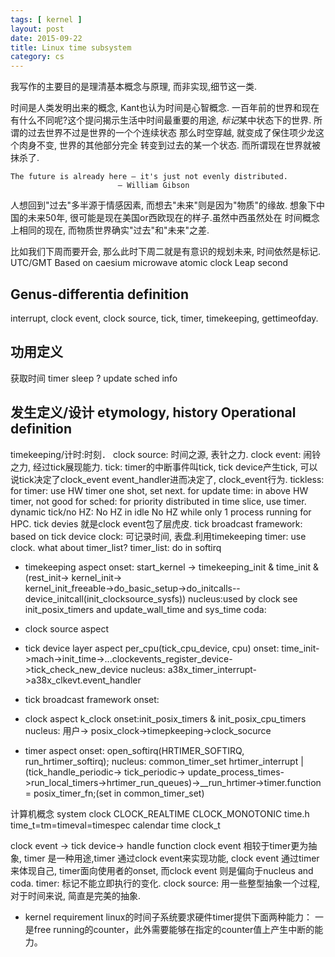 ```yaml
---
tags: [ kernel ] 
layout: post
date: 2015-09-22
title: Linux time subsystem
category: cs
---
```

我写作的主要目的是理清基本概念与原理, 而非实现,细节这一类.

时间是人类发明出来的概念, Kant也认为时间是心智概念. 
一百年前的世界和现在有什么不同呢?这个提问揭示生活中时间最重要的用途, 
*标记*某中状态下的世界. 所谓的过去世界不过是世界的一个个连续状态
那么时空穿越, 就变成了保住项少龙这个肉身不变, 世界的其他部分完全
转变到过去的某一个状态. 而所谓现在世界就被抹杀了. 

	The future is already here – it's just not evenly distributed.
							— William Gibson
人想回到"过去"多半源于情感因素, 而想去"未来"则是因为"物质"的缘故.
想象下中国的未来50年, 很可能是现在美国or西欧现在的样子.虽然中西虽然处在
时间概念上相同的现在, 而物质世界确实"过去"和"未来"之差.

比如我们下周而要开会, 那么此时下周二就是有意识的规划未来, 时间依然是标记.
UTC/GMT
Based on caesium microwave atomic clock
Leap second

## Genus-differentia definition
interrupt, clock event,  clock source, tick, timer, timekeeping, gettimeofday.

## 功用定义
获取时间
timer
sleep ?
update sched info

## 发生定义/设计   etymology, history Operational definition
timekeeping/计时:时刻．
clock source: 时间之源, 表针之力.
clock event: 闹铃之力, 经过tick展现能力.
tick: timer的中断事件叫tick, tick device产生tick, 可以说tick决定了clock_event event_handler进而决定了, clock_event行为.
tickless: 
for timer: use HW timer one shot, set next.
for update time: in above HW timer, not good 
for sched: for priority distributed in time slice, use timer.
dynamic tick/no HZ:
No HZ in idle 
No HZ while only 1 process running for HPC.
tick devies 就是clock event包了层虎皮.
tick broadcast framework:  based on tick device
clock: 可记录时间, 表盘.利用timekeeping
timer: use clock. what about timer_list?
timer_list: do in softirq
* timekeeping aspect
onset: start_kernel -> timekeeping_init & time_init &(rest_init-> kernel_init-> \
kernel_init_freeable->do_basic_setup->do_initcalls--device_initcall(init_clocksource_sysfs))
nucleus:used by clock see init_posix_timers and update_wall_time and sys_time
coda:

* clock source aspect

* tick device layer aspect
per_cpu(tick_cpu_device, cpu)
onset: time_init->mach->init_time->...clockevents_register_device->tick_check_new_device
nucleus: a38x_timer_interrupt->a38x_clkevt.event_handler

* tick broadcast framework
onset:

* clock aspect
k_clock
onset:init_posix_timers & init_posix_cpu_timers
nucleus: 用户-> posix_clock->timepkeeping->clock_socurce

* timer aspect
onset: open_softirq(HRTIMER_SOFTIRQ, run_hrtimer_softirq); 
nucleus: common_timer_set
hrtimer_interrupt | (tick_handle_periodic-> tick_periodic-> update_process_times->run_local_timers->hrtimer_run_queues)->__run_hrtimer->timer.function = posix_timer_fn;(set in common_timer_set)

计算机概念
system clock CLOCK_REALTIME CLOCK_MONOTONIC
time.h time_t=tm=timeval=timespec calendar time  clock_t

clock event -> tick device-> handle function
clock event 相较于timer更为抽象, timer 是一种用途,timer 通过clock event来实现功能, 
clock event 通过timer来体现自己, timer面向使用者的onset, 
而clock event 则是偏向于nucleus and coda.
timer: 标记不能立即执行的变化.
clock source: 用一些整型抽象一个过程, 对于时间来说, 简直是完美的抽象.
* kernel requirement
linux的时间子系统要求硬件timer提供下面两种能力：
一是free running的counter，此外需要能够在指定的counter值上产生中断的能力。
